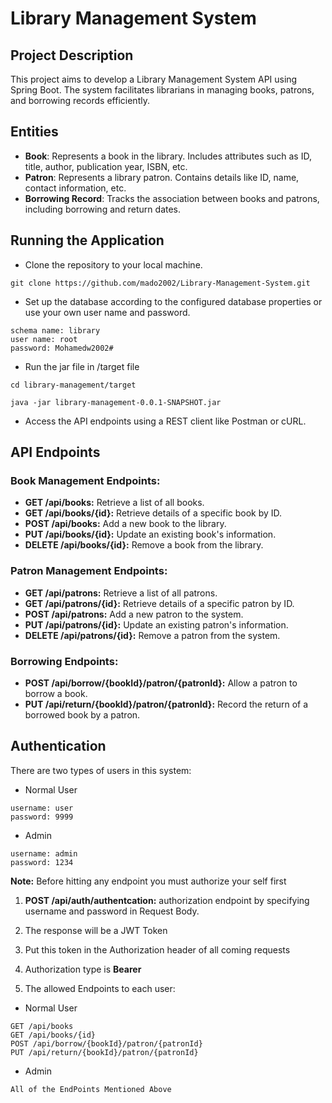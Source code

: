 # Library Management System

## Project Description

This project aims to develop a Library Management System API using Spring Boot. The system facilitates librarians in managing books, patrons, and borrowing records efficiently.

## Entities

- **Book**: Represents a book in the library. Includes attributes such as ID, title, author, publication year, ISBN, etc.
- **Patron**: Represents a library patron. Contains details like ID, name, contact information, etc.
- **Borrowing Record**: Tracks the association between books and patrons, including borrowing and return dates.

## Running the Application

- Clone the repository to your local machine.
```
git clone https://github.com/mado2002/Library-Management-System.git
```
- Set up the database according to the configured database properties or use your own user name and password.
```
schema name: library
user name: root
password: Mohamedw2002#
```
- Run the jar file in /target file
```
cd library-management/target
```
```
java -jar library-management-0.0.1-SNAPSHOT.jar
```
- Access the API endpoints using a REST client like Postman or cURL.

## API Endpoints

### Book Management Endpoints:
- **GET /api/books:** Retrieve a list of all books.
- **GET /api/books/{id}:** Retrieve details of a specific book by ID.
- **POST /api/books:** Add a new book to the library.
- **PUT /api/books/{id}:** Update an existing book's information.
- **DELETE /api/books/{id}:** Remove a book from the library.

### Patron Management Endpoints:
- **GET /api/patrons:** Retrieve a list of all patrons.
- **GET /api/patrons/{id}:** Retrieve details of a specific patron by ID.
- **POST /api/patrons:** Add a new patron to the system.
- **PUT /api/patrons/{id}:** Update an existing patron's information.
- **DELETE /api/patrons/{id}:** Remove a patron from the system.

### Borrowing Endpoints:
- **POST /api/borrow/{bookId}/patron/{patronId}:** Allow a patron to borrow a book.
- **PUT /api/return/{bookId}/patron/{patronId}:** Record the return of a borrowed book by a patron.

## Authentication
There are two types of users in this system:
- Normal User
```
username: user
password: 9999
```
- Admin
```
username: admin
password: 1234
```
**Note:** Before hitting any endpoint you must authorize your self first
<br>

1. **POST /api/auth/authentcation:** authorization endpoint by specifying username and password in Request Body.

2. The response will be a JWT Token
3. Put this token in the Authorization header of all coming requests
4. Authorization type is **Bearer**
5. The allowed Endpoints to each user:
- Normal User
```
GET /api/books
GET /api/books/{id}
POST /api/borrow/{bookId}/patron/{patronId}
PUT /api/return/{bookId}/patron/{patronId}
```

- Admin
```
All of the EndPoints Mentioned Above
```


